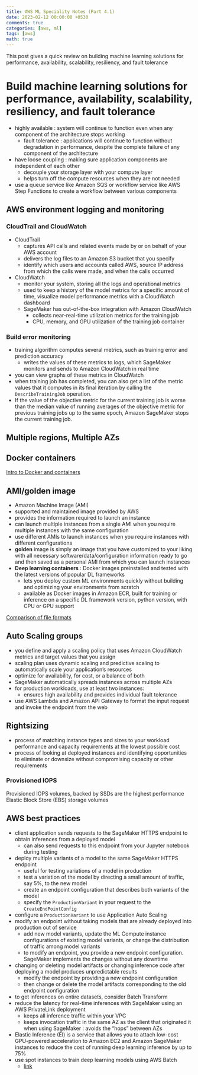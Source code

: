 ```yaml
---
title: AWS ML Speciality Notes (Part 4.1)
date: 2023-02-12 00:00:00 +0530
comments: true
categories: [aws, ml]
tags: [aws]
math: true
---
```


This post gives a quick review on building machine learning solutions for performance, availability, scalability, resiliency, and fault tolerance

<!--more-->

# Build machine learning solutions for performance, availability, scalability, resiliency, and fault tolerance

* highly available : system will continue to function even when any component of the architecture stops working
    * fault tolerance : applications will continue to function without degradation in performance, despite the complete failure of any component of the architecture
* have loose coupling : making sure application components are independent of each other
    * decouple your storage layer with your compute layer
    * helps turn off the compute resources when they are not needed
* use a queue service like Amazon SQS or workflow service like AWS Step Functions to create a workflow between various components

## AWS environment logging and monitoring

### CloudTrail and CloudWatch

* CloudTrail
    * captures API calls and related events made by or on behalf of your AWS account
    * delivers the log files to an Amazon S3 bucket that you specify
    * identify which users and accounts called AWS, source IP address from which the calls were made, and when the calls occurred
* CloudWatch
    * monitor your system, storing all the logs and operational metrics
    * used to keep a history of the model metrics for a specific amount of time, visualize model performance metrics with a CloudWatch dashboard
    * SageMaker has out-of-the-box integration with Amazon CloudWatch
        * collects near-real-time utilization metrics for the training job
        * CPU, memory, and GPU utilization of the training job container

### Build error monitoring
* training algorithm computes several metrics, such as training error and prediction accuracy
    * writes the values of these metrics to logs, which SageMaker monitors and sends to Amazon CloudWatch in real time
* you can view graphs of these metrics in CloudWatch
* when training job has completed, you can also get a list of the metric values that it computes in its final iteration by calling the `DescribeTrainingJob` operation.
* If the value of the objective metric for the current training job is worse than the median value of running averages of the objective metric for previous training jobs up to the same epoch, Amazon SageMaker stops the current training job.

## Multiple regions, Multiple AZs

## Docker containers

[Intro to Docker and containers](https://www.freecodecamp.org/news/a-beginner-friendly-introduction-to-containers-vms-and-docker-79a9e3e119b/)

## AMI/golden image
* Amazon Machine Image (AMI)
* supported and maintained image provided by AWS
* provides the information required to launch an instance
* can launch multiple instances from a single AMI when you require multiple instances with the same configuration
* use different AMIs to launch instances when you require instances with different configurations
* **golden** image is simply an image that you have customized to your liking with all necessary software/data/configuration information ready to go and then saved as a personal AMI from which you can launch instances
* **Deep learning containers** : Docker images preinstalled and tested with the latest versions of popular DL frameworks
    * lets you deploy custom ML environments quickly without building and optimizing your environments from scratch
    * available as Docker images in Amazon ECR, built for training or inference on a specific DL framework version, python version, with CPU or GPU support

[Comparison of file formats](https://www.adaltas.com/en/2020/07/23/benchmark-study-of-different-file-format/)

## Auto Scaling groups
* you define and apply a scaling policy that uses Amazon CloudWatch metrics and target values that you assign
* scaling plan uses dynamic scaling and predictive scaling to automatically scale your application’s resources
* optimize for availability, for cost, or a balance of both
* SageMaker automatically spreads instances across multiple AZs
* for production workloads, use at least two instances:
    * ensures high availability and provides individual fault tolerance
* use AWS Lambda and Amazon API Gateway to format the input request and invoke the endpoint from the web


## Rightsizing
* process of matching instance types and sizes to your workload performance and capacity requirements at the lowest possible cost
* process of looking at deployed instances and identifying opportunities to eliminate or downsize without compromising capacity or other requirements

### Provisioned IOPS
Provisioned IOPS volumes, backed by SSDs are the highest performance Elastic Block Store (EBS) storage volumes

## AWS best practices

* client application sends requests to the SageMaker HTTPS endpoint to obtain inferences from a deployed model
    * can also send requests to this endpoint from your Jupyter notebook during testing
* deploy multiple variants of a model to the same SageMaker HTTPS endpoint
    * useful for testing variations of a model in production
    * test a variation of the model by directing a small amount of traffic, say 5%, to the new model
    * create an endpoint configuration that describes both variants of the model
    * specify the `ProductionVariant` in your request to the `CreateEndPointConfig`
* configure a `ProductionVariant` to use Application Auto Scaling
* modify an endpoint without taking models that are already deployed into production out of service
    * add new model variants, update the ML Compute instance configurations of existing model variants, or change the distribution of traffic among model variants
    * to modify an endpoint, you provide a new endpoint configuration. SageMaker implements the changes without any downtime
* changing or deleting model artifacts or changing inference code after deploying a model produces unpredictable results
    * modify the endpoint by providing a new endpoint configuration
    * then change or delete the model artifacts corresponding to the old endpoint configuration
* to get inferences on entire datasets, consider Batch Transform
* reduce the latency for real-time inferences with SageMaker using an AWS PrivateLink deployment
    * keeps all inference traffic within your VPC
    * keeps invocation traffic in the same AZ as the client that originated it when using SageMaker : avoids the “hops” between AZs
* Elastic Inference (EI) is a service that allows you to attach low-cost GPU-powered acceleration to Amazon EC2 and Amazon SageMaker instances to reduce the cost of running deep learning inference by up to 75%
* use spot instances to train deep learning models using AWS Batch
    * [link](https://aws.amazon.com/blogs/hpc/ml-training-with-aws-batch-and-amazon-fsx/)